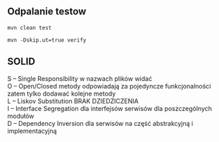 ## Odpalanie testow

```
mvn clean test
```

```
mvn -Dskip.ut=true verify
```

## SOLID
S – Single Responsibility w nazwach plików widać  
O – Open/Closed metody odpowiadają za pojedyncze funkcjonalności zatem tylko dodawać kolejne metody  
L – Liskov Substitution BRAK DZIEDZICZENIA  
I – Interface Segregation dla interfejsów serwisów dla poszczególnych modułów  
D – Dependency Inversion dla serwisów na część abstrakcyjną i implementacyjną  
